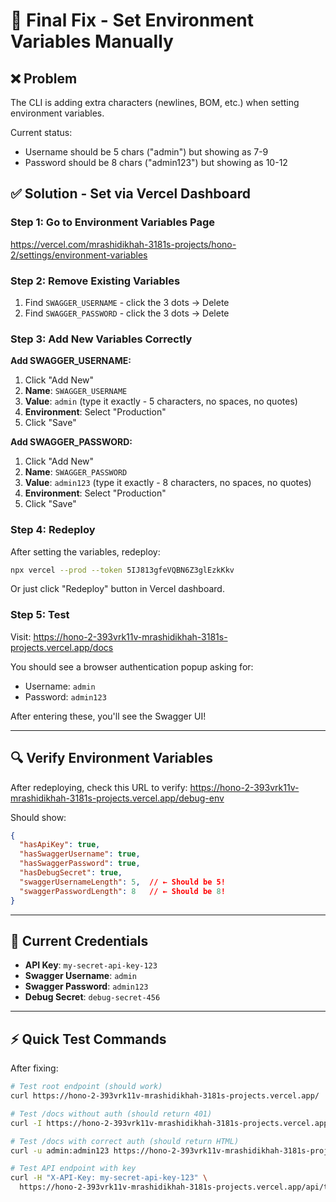 # 🔧 Final Fix - Set Environment Variables Manually

## ❌ Problem

The CLI is adding extra characters (newlines, BOM, etc.) when setting environment variables.

Current status:
- Username should be 5 chars ("admin") but showing as 7-9
- Password should be 8 chars ("admin123") but showing as 10-12

## ✅ Solution - Set via Vercel Dashboard

### Step 1: Go to Environment Variables Page

https://vercel.com/mrashidikhah-3181s-projects/hono-2/settings/environment-variables

### Step 2: Remove Existing Variables

1. Find `SWAGGER_USERNAME` - click the 3 dots → Delete
2. Find `SWAGGER_PASSWORD` - click the 3 dots → Delete

### Step 3: Add New Variables Correctly

**Add SWAGGER_USERNAME:**
1. Click "Add New"
2. **Name**: `SWAGGER_USERNAME`
3. **Value**: `admin` (type it exactly - 5 characters, no spaces, no quotes)
4. **Environment**: Select "Production"
5. Click "Save"

**Add SWAGGER_PASSWORD:**
1. Click "Add New"
2. **Name**: `SWAGGER_PASSWORD`
3. **Value**: `admin123` (type it exactly - 8 characters, no spaces, no quotes)
4. **Environment**: Select "Production"
5. Click "Save"

### Step 4: Redeploy

After setting the variables, redeploy:

```bash
npx vercel --prod --token 5IJ813gfeVQBN6Z3glEzkKkv
```

Or just click "Redeploy" button in Vercel dashboard.

### Step 5: Test

Visit: https://hono-2-393vrk11v-mrashidikhah-3181s-projects.vercel.app/docs

You should see a browser authentication popup asking for:
- Username: `admin`
- Password: `admin123`

After entering these, you'll see the Swagger UI!

---

## 🔍 Verify Environment Variables

After redeploying, check this URL to verify:
https://hono-2-393vrk11v-mrashidikhah-3181s-projects.vercel.app/debug-env

Should show:
```json
{
  "hasApiKey": true,
  "hasSwaggerUsername": true,
  "hasSwaggerPassword": true,
  "hasDebugSecret": true,
  "swaggerUsernameLength": 5,  // ← Should be 5!
  "swaggerPasswordLength": 8   // ← Should be 8!
}
```

---

## 📝 Current Credentials

- **API Key**: `my-secret-api-key-123`
- **Swagger Username**: `admin`
- **Swagger Password**: `admin123`  
- **Debug Secret**: `debug-secret-456`

---

## ⚡ Quick Test Commands

After fixing:

```bash
# Test root endpoint (should work)
curl https://hono-2-393vrk11v-mrashidikhah-3181s-projects.vercel.app/

# Test /docs without auth (should return 401)
curl -I https://hono-2-393vrk11v-mrashidikhah-3181s-projects.vercel.app/docs

# Test /docs with correct auth (should return HTML)
curl -u admin:admin123 https://hono-2-393vrk11v-mrashidikhah-3181s-projects.vercel.app/docs

# Test API endpoint with key
curl -H "X-API-Key: my-secret-api-key-123" \
  https://hono-2-393vrk11v-mrashidikhah-3181s-projects.vercel.app/api/test/error
```

